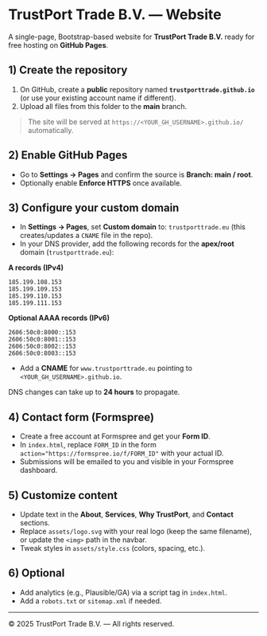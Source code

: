 # TrustPort Trade B.V. — Website

A single-page, Bootstrap-based website for **TrustPort Trade B.V.** ready for free hosting on **GitHub Pages**.

## 1) Create the repository
1. On GitHub, create a **public** repository named **`trustporttrade.github.io`** (or use your existing account name if different).
2. Upload all files from this folder to the **main** branch.

> The site will be served at `https://<YOUR_GH_USERNAME>.github.io/` automatically.

## 2) Enable GitHub Pages
- Go to **Settings → Pages** and confirm the source is **Branch: main / root**.
- Optionally enable **Enforce HTTPS** once available.

## 3) Configure your custom domain
- In **Settings → Pages**, set **Custom domain** to: `trustporttrade.eu` (this creates/updates a `CNAME` file in the repo).
- In your DNS provider, add the following records for the **apex/root** domain (`trustporttrade.eu`):

**A records (IPv4)**  
```
185.199.108.153
185.199.109.153
185.199.110.153
185.199.111.153
```

**Optional AAAA records (IPv6)**  
```
2606:50c0:8000::153
2606:50c0:8001::153
2606:50c0:8002::153
2606:50c0:8003::153
```

- Add a **CNAME** for `www.trustporttrade.eu` pointing to `<YOUR_GH_USERNAME>.github.io`.

DNS changes can take up to **24 hours** to propagate.

## 4) Contact form (Formspree)
- Create a free account at Formspree and get your **Form ID**.
- In `index.html`, replace `FORM_ID` in the form `action="https://formspree.io/f/FORM_ID"` with your actual ID.
- Submissions will be emailed to you and visible in your Formspree dashboard.

## 5) Customize content
- Update text in the **About**, **Services**, **Why TrustPort**, and **Contact** sections.
- Replace `assets/logo.svg` with your real logo (keep the same filename), or update the `<img>` path in the navbar.
- Tweak styles in `assets/style.css` (colors, spacing, etc.).

## 6) Optional
- Add analytics (e.g., Plausible/GA) via a script tag in `index.html`.
- Add a `robots.txt` or `sitemap.xml` if needed.

---

© 2025 TrustPort Trade B.V. — All rights reserved.
